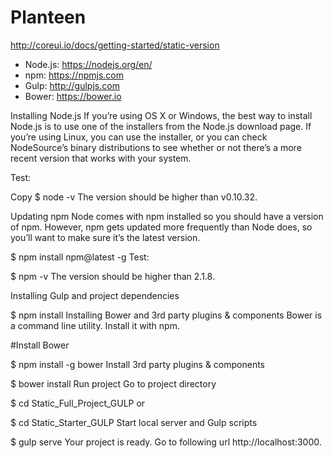 # Planteen


http://coreui.io/docs/getting-started/static-version

* Node.js: https://nodejs.org/en/
* npm: https://npmjs.com
* Gulp: http://gulpjs.com
* Bower: https://bower.io



Installing Node.js
If you’re using OS X or Windows, the best way to install Node.js is to use one of the installers from the Node.js download page. If you’re using Linux, you can use the installer, or you can check NodeSource’s binary distributions to see whether or not there’s a more recent version that works with your system.

Test:

Copy
$ node -v
The version should be higher than v0.10.32.

Updating npm
Node comes with npm installed so you should have a version of npm. However, npm gets updated more frequently than Node does, so you’ll want to make sure it’s the latest version.


$ npm install npm@latest -g
Test:


$ npm -v
The version should be higher than 2.1.8.

Installing Gulp and project dependencies

$ npm install
Installing Bower and 3rd party plugins & components
Bower is a command line utility. Install it with npm.

#Install Bower

$ npm install -g bower
Install 3rd party plugins & components

$ bower install
Run project
Go to project directory


$ cd Static_Full_Project_GULP
or


$ cd Static_Starter_GULP
Start local server and Gulp scripts


$ gulp serve
Your project is ready. Go to following url http://localhost:3000.
